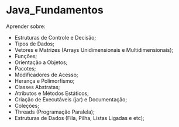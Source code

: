 # Java_Fundamentos

Aprender sobre:

- Estruturas de Controle e Decisão;
- Tipos de Dados;
- Vetores e Matrizes (Arrays Unidimensionais e Multidimensionais);
- Funções;
- Orientação a Objetos;
- Pacotes;
- Modificadores de Acesso;
- Herança e Polimorfismo;
- Classes Abstratas;
- Atributos e Métodos Estáticos;
- Criação de Executáveis (jar) e Documentação;
- Coleções;
- Threads (Programação Paralela);
-  Estruturas de Dados (Fila, Pilha, Listas Ligadas e etc);
